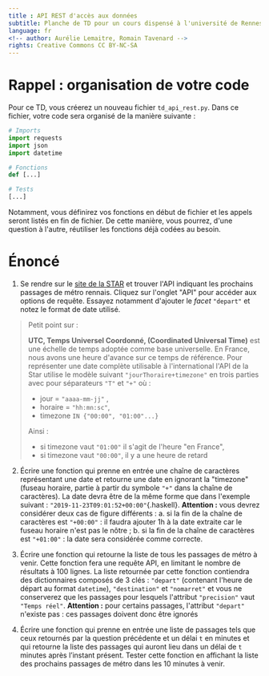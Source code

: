 ```yaml
---
title : API REST d'accès aux données
subtitle: Planche de TD pour un cours dispensé à l'université de Rennes 2
language: fr
<!-- author: Aurélie Lemaitre, Romain Tavenard -->
rights: Creative Commons CC BY-NC-SA
---
```


# Rappel : organisation de votre code

Pour ce TD, vous créerez un nouveau fichier `td_api_rest.py`.
Dans ce fichier, votre code sera organisé de la manière suivante :

```python
# Imports
import requests
import json
import datetime

# Fonctions
def [...]

# Tests
[...]
```

Notamment, vous définirez vos fonctions en début de fichier et les appels
seront listés en fin de fichier. De cette manière, vous pourrez, d'une question
à l'autre, réutiliser les fonctions déjà codées au besoin.


# Énoncé

1. Se rendre sur le [site de la STAR](https://data.explore.star.fr/explore/)
et trouver l'API indiquant les prochains passages de métro rennais.
Cliquez sur l'onglet "API" pour accéder aux options de requête.
Essayez notamment d'ajouter le _facet_ `"depart"` et notez le format de date
utilisé.

> Petit point sur :
>
> **UTC, Temps Universel Coordonné, (Coordinated Universal Time)**
> est une échelle de temps adoptée comme base universelle.
> En France, nous avons une heure d'avance sur ce temps de référence.
> Pour représenter une date complète utilisable à l'international
> l'API de la Star utilise le modèle suivant
> `"jourThoraire+timezone"` en trois parties avec pour séparateurs `"T"` et `"+"`
> où :
>
> - jour = `"aaaa-mm-jj"` ,
> -  horaire = `"hh:mn:sc"`,
> -  timezone `IN {"00:00", "01:00"...}`
>
> Ainsi :
>
> - si timezone vaut `"01:00"` il s'agit de l'heure "en France",
> - si timezone vaut `"00:00"`, il y a une heure de retard

2. Écrire une fonction qui prenne en entrée une chaîne de caractères
représentant une date et retourne une date en ignorant la "timezone"
(fuseau horaire, partie à partir du symbole `"+"` dans la chaîne de caractères).
La date devra être de la même forme que dans l'exemple
suivant : `"2019-11-23T09:01:52+00:00"`{.haskell}.
**Attention :** vous devrez considérer deux cas de figure différents :
    a. si la fin de la chaîne de caractères est `"+00:00"` : il faudra ajouter 1h à
    la date extraite car le fuseau horaire n'est pas le nôtre ;
    b. si la fin de la chaîne de caractères est `"+01:00"` : la date sera
    considérée comme correcte.


3. Écrire une fonction qui retourne la liste de tous les passages de métro à
venir. Cette fonction fera une requête API, en limitant le nombre de résultats
 à 100 lignes.
La liste retournée par cette fonction contiendra des dictionnaires composés de
3 clés : `"depart"` (contenant l'heure de départ au format `datetime`),
`"destination"` et `"nomarret"` et vous ne conserverez que les passages pour
lesquels l'attribut `"precision"` vaut `"Temps réel"`.
**Attention :** pour certains passages, l'attribut `"depart"` n'existe pas :
ces passages doivent donc être ignorés


4. Écrire une fonction qui prenne en entrée une liste de passages
tels que ceux retournés par la question précédente et un délai `t` en minutes et
qui retourne la liste des passages qui auront lieu dans un délai de `t` minutes
après l’instant présent. Tester cette fonction en affichant la liste des
prochains passages de métro dans les 10 minutes à venir.
